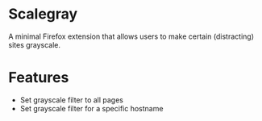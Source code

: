 # Scalegray

A minimal Firefox extension that allows users to make certain (distracting) sites grayscale.

# Features

- Set grayscale filter to all pages
- Set grayscale filter for a specific hostname
